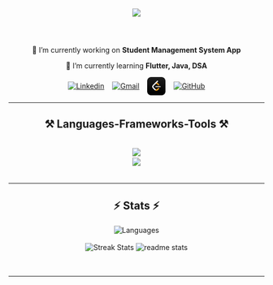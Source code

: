 <h1 align="center">
   <img src="https://readme-typing-svg.herokuapp.com/?font=Roboto&size=35&weight=700&pause=700&center=true&vCenter=true&width=500&height=70&color=238636&duration=5000&lines=Hi+There!+👋;+I'm+Deepak+Kumar!;" />
</h1>
<br/>

<div align="center">
   
   🔭 I’m currently working on **Student Management System App**
   
   🌱 I’m currently learning **Flutter, Java, DSA**
</div>

<div align="center">
   <a href="https://www.linkedin.com/in/mks30d" target="_blank">
   <img align="center" src="https://skillicons.dev/icons?i=linkedin" alt="Linkedin" height="35" /></a>
   <span>&nbsp&nbsp</span>
   <a href="mailto:mks30d@gmail.com" target="blank">
   <img align="center" src="https://skillicons.dev/icons?i=gmail" alt="Gmail" height="35" /></a>
   <span>&nbsp&nbsp</span>
   <a href="https://leetcode.com/u/Mks30d/" target="blank">
   <img align="center" src="https://github.com/Mks30d/icons/blob/main/icons/leetcode_logo-modified.png" alt="Leetcode" height="36" /></a>
   <span>&nbsp&nbsp</span>
   <a href="https://github.com/Mks30d" target="blank">
   <img align="center" src="https://skillicons.dev/icons?i=github" alt="GitHub" height="35" /></a>
   <!-- sqlite, safari, google-chrome are other good icon options -->
</div>

<hr/>

<h2 align="center">⚒️ Languages-Frameworks-Tools ⚒️</h2>
<br/>

<div align="center">
  <img src="https://skillicons.dev/icons?i=flutter,dart,java,c" />
  <br>
  <img src="https://skillicons.dev/icons?i=html,css,javascript,androidstudio,vscode,github,git" />

</div>
<br/>

<hr/>

<h2 align="center">⚡ Stats ⚡</h2>

<div align=center>
   <img align="center" src="https://github-readme-stats.vercel.app/api/top-langs?username=deepak-kumar-224&show_icons=true&theme=transparent&text_color=006aff&border_color=006aff&rank_icon=github&border_radius=10&locale=en&layout=compact&card_width=390" alt="Languages" />
<br>  
<br>

   
   <img width=390 src="https://github-readme-streak-stats.herokuapp.com/?user=deepak-kumar-224&&theme=transparent&border=006AFF&border_radius=10&card_height=206&stroke=006AFF" alt="Streak Stats"/>
   <img width=390 src="https://github-readme-stats.vercel.app/api?username=deepak-kumar-224&count_private=true&show_icons=true&theme=transparent&text_color=006aff&border_color=006aff&rank_icon=github&border_radius=10" alt="readme stats" />
   
</div>
<br/><br/>
<hr/>
<br/>

<!--
   **Mks30d/Mks30d** is a ✨ _special_ ✨ repository because its `README.md` (this file) appears on your GitHub profile.
   
   Here are some ideas to get you started:
   
   - 🔭 I’m currently working on ...
   - 🌱 I’m currently learning ...
   - 👯 I’m looking to collaborate on ...
   - 🤔 I’m looking for help with ...
   - 💬 Ask me about ...
   - 📫 How to reach me: ...
   - 😄 Pronouns: ...
   - ⚡ Fun fact: ...
   -->
